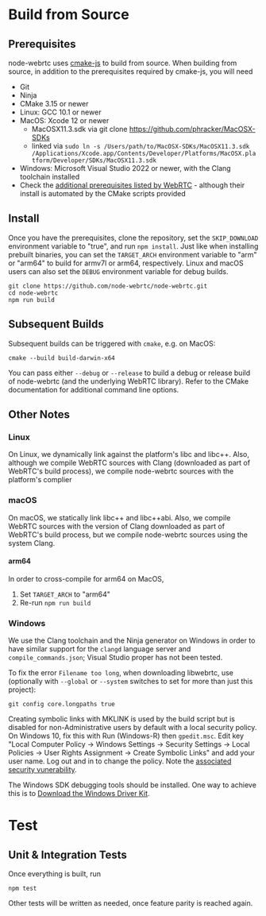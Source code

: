 # Build from Source

## Prerequisites

node-webrtc uses [cmake-js](https://github.com/cmake-js/cmake-js) to build
from source. When building from source, in addition to the prerequisites
required by cmake-js, you will need

- Git
- Ninja
- CMake 3.15 or newer
- Linux: GCC 10.1 or newer
- MacOS: Xcode 12 or newer
  - MacOSX11.3.sdk via git clone https://github.com/phracker/MacOSX-SDKs
  - linked via `sudo ln -s /Users/path/to/MacOSX-SDKs/MacOSX11.3.sdk /Applications/Xcode.app/Contents/Developer/Platforms/MacOSX.platform/Developer/SDKs/MacOSX11.3.sdk`
- Windows: Microsoft Visual Studio 2022 or newer, with the Clang toolchain installed
- Check the [additional prerequisites listed by WebRTC](https://webrtc.github.io/webrtc-org/native-code/development/prerequisite-sw/) - although their install is automated by the CMake scripts provided

## Install

Once you have the prerequisites, clone the repository, set the `SKIP_DOWNLOAD`
environment variable to "true", and run `npm install`. Just like when
installing prebuilt binaries, you can set the `TARGET_ARCH` environment
variable to "arm" or "arm64" to build for armv7l or arm64, respectively. Linux
and macOS users can also set the `DEBUG` environment variable for debug builds.

```
git clone https://github.com/node-webrtc/node-webrtc.git
cd node-webrtc
npm run build
```

## Subsequent Builds

Subsequent builds can be triggered with `cmake`, e.g. on MacOS:

```
cmake --build build-darwin-x64
```

You can pass either `--debug` or `--release` to build a debug or release build
of node-webrtc (and the underlying WebRTC library). Refer to the CMake
documentation for additional command line options.

## Other Notes

### Linux

On Linux, we dynamically link against the platform's libc and libc++.
Also, although we compile WebRTC sources with Clang (downloaded as part of
WebRTC's build process), we compile node-webrtc sources with the platform's
complier

### macOS

On macOS, we statically link libc++ and libc++abi. Also, we compile WebRTC
sources with the version of Clang downloaded as part of WebRTC's build process,
but we compile node-webrtc sources using the system Clang.

#### arm64

In order to cross-compile for arm64 on MacOS,

1. Set `TARGET_ARCH` to "arm64"
2. Re-run `npm run build`

### Windows

We use the Clang toolchain and the Ninja generator on Windows in order to have
similar support for the `clangd` language server and `compile_commands.json`;
Visual Studio proper has not been tested.

To fix the error `Filename too long`, when downloading libwebrtc, use
(optionally with `--global` or `--system` switches to set for more than just
this project):

```
git config core.longpaths true
```

Creating symbolic links with MKLINK is used by the build script but is disabled
for non-Administrative users by default with a local security policy. On
Windows 10, fix this with Run (Windows-R) then `gpedit.msc`. Edit key "Local
Computer Policy -> Windows Settings -> Security Settings -> Local Policies ->
User Rights Assignment -> Create Symbolic Links" and add your user name. Log
out and in to change the policy. Note the [associated security
vunerability](https://docs.microsoft.com/en-us/windows/security/threat-protection/security-policy-settings/create-symbolic-links#vulnerability).

The Windows SDK debugging tools should be installed. One way to achieve this is
to [Download the Windows Driver
Kit](https://docs.microsoft.com/en-us/windows-hardware/drivers/download-the-wdk).

# Test

## Unit & Integration Tests

Once everything is built, run

```
npm test
```

Other tests will be written as needed, once feature parity is reached again.
